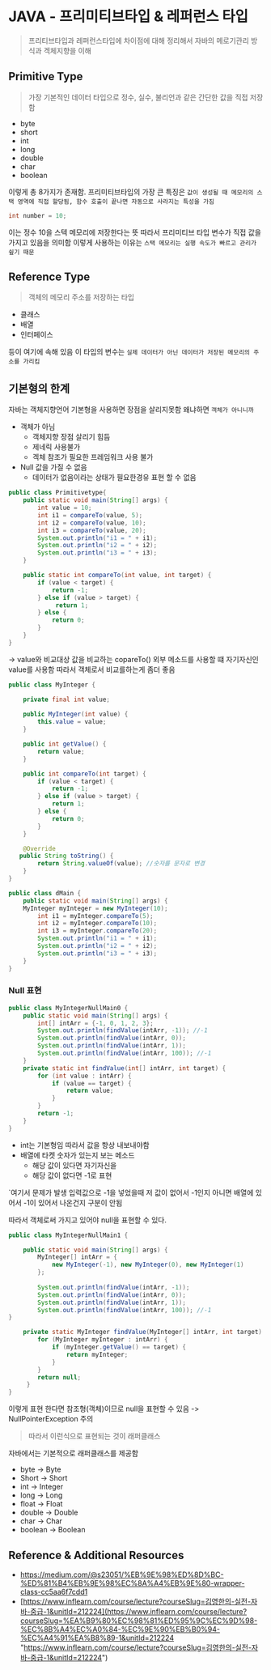 # JAVA - 프리미티브타입 & 레퍼런스 타입
> 프리티브타입과 레퍼런스타입에 차이점에 대해 정리해서 자바의 메로기관리 방식과 겍체지향을 이해

## Primitive Type
> 가장 기본적인 데이터 타입으로 정수, 실수, 불리언과 같은 간단한 값을 직접 저장함
- byte
- short
- int
- long
- double
- char
- boolean

이렇게 총 8가지가 존재함. 프리미티브타입의 가장 큰 특징은 `값이 생성될 때 메모리의 스택 영역에 직접 할당됨, 함수 호출이 끝나면 자동으로 사라지는 특성을 가짐`
```java  
int number = 10;  
```  
이는 정수 10을 스텍 메모리에 저장한다는 뜻 따라서 프리미티브 타입 변수가 직접 값을 가지고 있음을 의미함 이렇게 사용하는 이유는 `스택 메모리는 실행 속도가 빠르고 관리가 슆기 때문`
## Reference Type
> 객체의 메모리 주소를 저장하는 타입
- 클래스
- 배열
- 인터페이스

등이 여기에 속해 있음 이 타입의 변수는 `실제 데이터가 아닌 데이터가 저장된 메모리의 주소를 가리킴`

## 기본형의 한계
자바는 객체지향언어 기본형을 사용하면 장점을 살리지못함 왜냐하면 `객체가 아니니까`
- 객체가 아님
    - 객체지향 장점 살리기 힘듬
    - 제네릭 사용불가
    - 겍체 참조가 필요한 프레임워크 사용 불가
- Null 값을 가질 수 없음
    - 데이터가 없음이라는 상태가 필요한경유 표현 할 수 없음

```java
public class Primitivetype{
	public static void main(String[] args) {
		int value = 10;
		int i1 = compareTo(value, 5);
        int i2 = compareTo(value, 10);
        int i3 = compareTo(value, 20);
        System.out.println("i1 = " + i1);
        System.out.println("i2 = " + i2);
        System.out.println("i3 = " + i3);
	}

	public static int compareTo(int value, int target) {
		if (value < target) {
			return -1;
		} else if (value > target) {
             return 1;
        } else {
			return 0;
		}
	}
}
```

-> value와 비교대상 값을 비교하는 copareTo() 외부 메소드를 사용할 떄 자기자신인 value를 사용함 따라서 객체로서 비교를하는게 좀더 좋음

```java
public class MyInteger {

	private final int value;
    
    public MyInteger(int value) {
        this.value = value;
    }

    public int getValue() {
        return value;
    }

    public int compareTo(int target) {
        if (value < target) {
            return -1;
        } else if (value > target) {
            return 1;
        } else {
	        return 0; 
	    }
	}

    @Override    
   public String toString() {
		return String.valueOf(value); //숫자를 문자로 변경 
	}
}

public class dMain {
	public static void main(String[] args) {
	MyInteger myInteger = new MyInteger(10);
		int i1 = myInteger.compareTo(5);
        int i2 = myInteger.compareTo(10);
        int i3 = myInteger.compareTo(20);
        System.out.println("i1 = " + i1);
        System.out.println("i2 = " + i2);
        System.out.println("i3 = " + i3);
    } 
}
```

### Null 표현
```java
public class MyIntegerNullMain0 {
    public static void main(String[] args) {
	    int[] intArr = {-1, 0, 1, 2, 3};
        System.out.println(findValue(intArr, -1)); //-1
        System.out.println(findValue(intArr, 0));
        System.out.println(findValue(intArr, 1));
        System.out.println(findValue(intArr, 100)); //-1
    }
	private static int findValue(int[] intArr, int target) {
		for (int value : intArr) {
            if (value == target) {
                return value;
            }
        }
		return -1; 
	}
}
```
- int는 기본형임 따라서 값을 항상 내보내야함
- 배열에 타켓 숫자가 있는지 보는 메소드
    - 해당 값이 있다면 자기자신을
    - 해당 값이 없다면 -1로 표현

`여기서 문제가 발생 입력값으로 -1을 넣었을때 저 값이 없어서 -1인지 아니면 배열에 있어서 -1이 있어서 나온건지 구분이 안됨

따라서 객체로써 가지고 있어야 null을 표현할 수 있다.

```java
public class MyIntegerNullMain1 {

    public static void main(String[] args) {
        MyInteger[] intArr = {
	        new MyInteger(-1), new MyInteger(0), new MyInteger(1)
	    };
        
        System.out.println(findValue(intArr, -1));
        System.out.println(findValue(intArr, 0));
        System.out.println(findValue(intArr, 1));
        System.out.println(findValue(intArr, 100)); //-1
}

    private static MyInteger findValue(MyInteger[] intArr, int target) {
		for (MyInteger myInteger : intArr) {
	        if (myInteger.getValue() == target) {
	            return myInteger;
	        }
	    }
        return null;
     }
}
```

이렇게 표현 한다면 참조형(객체)이므로 null을 표현할 수 있음 -> NullPointerException 주의

>따라서 이런식으로 표현되는 것이 래퍼클래스

자바에서는 기본적으로 래퍼클래스를 제공함
- byte -> Byte
- Short -> Short
- int -> Integer
- long -> Long
- float -> Float
- double -> Double
- char -> Char
- boolean -> Boolean

## Reference & Additional Resources
- https://medium.com/@s23051/%EB%9E%98%ED%8D%BC-%ED%81%B4%EB%9E%98%EC%8A%A4%EB%9E%80-wrapper-class-cc5aa6f7cdd1
- [https://www.inflearn.com/course/lecture?courseSlug=김영한의-실전-자바-중급-1&unitId=212224](https://www.inflearn.com/course/lecture?courseSlug=%EA%B9%80%EC%98%81%ED%95%9C%EC%9D%98-%EC%8B%A4%EC%A0%84-%EC%9E%90%EB%B0%94-%EC%A4%91%EA%B8%89-1&unitId=212224 "https://www.inflearn.com/course/lecture?courseSlug=김영한의-실전-자바-중급-1&unitId=212224")